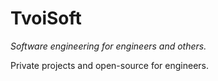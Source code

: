<h1>TvoiSoft</h1>
<i>Software engineering for engineers and others.</i>
<p>Private projects and open-source for engineers.</p>
